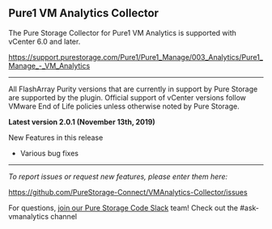 
<!-- wp:heading -->
<h2>Pure1 VM Analytics Collector</h2>
<!-- /wp:heading -->

<!-- wp:paragraph -->
<p>The Pure Storage Collector for Pure1 VM Analytics is supported with vCenter 6.0 and later.</p>
<!-- /wp:paragraph -->

<!-- wp:paragraph -->
<p><a href="https://support.purestorage.com/Pure1/Pure1_Manage/003_Analytics/Pure1_Manage_-_VM_Analytics">https://support.purestorage.com/Pure1/Pure1_Manage/003_Analytics/Pure1_Manage_-_VM_Analytics</a></p>
<!-- /wp:paragraph -->

<!-- wp:separator -->
<hr class="wp-block-separator"/>
<!-- /wp:separator -->

<!-- wp:paragraph -->
<p>All FlashArray Purity versions that are currently in support by Pure Storage are supported by the plugin. Official support of vCenter versions follow VMware End of Life policies unless otherwise noted by Pure Storage.</p>
<!-- /wp:paragraph -->

<!-- wp:paragraph -->
<p><strong>Latest version 2.0.1 (November 13th, 2019)</strong></p>
<!-- /wp:paragraph -->

<!-- wp:paragraph -->
<p>New Features in this release</p>
<!-- /wp:paragraph -->

<ul>
<li>Various bug fixes</li>
</ul>

<!-- wp:separator -->
<hr class="wp-block-separator"/>
<!-- /wp:separator -->

<!-- wp:paragraph -->
<p><em>To report issues or request new features, please enter them here:</em></p>
<!-- /wp:paragraph -->

<!-- wp:paragraph -->
<p><a href="https://github.com/PureStorage-Connect/VMAnalytics-Collector/issues">https://github.com/PureStorage-Connect/VMAnalytics-Collector/issues</a></p>
<!-- /wp:paragraph -->

<!-- wp:paragraph -->
<p>For questions, <a href="https://codeinvite.purestorage.com/">join our Pure Storage Code Slack</a> team! Check out the #ask-vmanalytics channel</p>
<!-- /wp:paragraph -->
